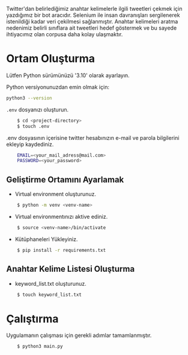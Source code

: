 Twitter'dan belirlediğimiz anahtar kelimelerle ilgili tweetleri çekmek için yazdığımız bir bot aracıdır. 
Selenium ile insan davranışları sergilenerek istenildiği kadar veri çekilmesi sağlanmıştır.
Anahtar kelimeleri aratma nedenimiz belirli sınıflara ait tweetleri hedef göstermek ve bu sayede ihtiyacımız olan corpusa daha kolay ulaşmaktır.

# Ortam Oluşturma

Lütfen Python sürümünüzü '3.10' olarak ayarlayın.

Python versiyonunuzdan emin olmak için:

```bash
python3 --version
```

`.env` dosyanızı oluşturun.

```bash
    $ cd <project-directory>
    $ touch .env
```
.env dosyasının içerisine twitter hesabınızın e-mail ve parola bilgilerini ekleyip kaydediniz.
```bash
    EMAIL=<your_mail_adress@mail.com>
    PASSWORD=<your_password>
```

## Geliştirme Ortamını Ayarlamak
- Virtual environment oluşturunuz.
```bash
    $ python -m venv <venv-name>
```
- Virtual environmentınızı aktive ediniz.
```bash
    $ source <venv-name>/bin/activate
```
- Kütüphaneleri Yükleyiniz.
```bash
    $ pip install -r requirements.txt
```

## Anahtar Kelime Listesi Oluşturma
- keyword_list.txt oluşturunuz.
```bash
    $ touch keyword_list.txt
```

# Çalıştırma

Uygulamanın çalışması için gerekli adımlar tamamlanmıştır.

```bash
    $ python3 main.py
```
